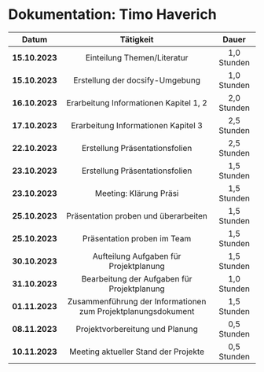 # Dokumentation: Timo Haverich

|     Datum      |                           Tätigkeit                           |    Dauer    |
|:--------------:|:-------------------------------------------------------------:|:-----------:|
| **15.10.2023** |                  Einteilung Themen/Literatur                  | 1,0 Stunden | 
| **15.10.2023** |                Erstellung der docsify-Umgebung                | 1,0 Stunden | 
| **16.10.2023** |            Erarbeitung Informationen Kapitel 1, 2             | 2,0 Stunden | 
| **17.10.2023** |              Erarbeitung Informationen Kapitel 3              | 2,5 Stunden | 
| **22.10.2023** |                Erstellung Präsentationsfolien                 | 2,5 Stunden | 
| **23.10.2023** |                Erstellung Präsentationsfolien                 | 1,5 Stunden | 
| **23.10.2023** |                    Meeting: Klärung Präsi                     | 1,5 Stunden |
| **25.10.2023** |             Präsentation proben und überarbeiten              | 1,5 Stunden |
| **25.10.2023** |                  Präsentation proben im Team                  | 1,5 Stunden |
| **30.10.2023** |            Aufteilung Aufgaben für Projektplanung             | 1,5 Stunden |
| **31.10.2023** |          Bearbeitung der Aufgaben für Projektplanung          | 1,0 Stunden |
| **01.11.2023** | Zusammenführung der Informationen zum Projektplanungsdokument | 1,5 Stunden |
| **08.11.2023** |                Projektvorbereitung und Planung                | 0,5 Stunden |
| **10.11.2023** |             Meeting aktueller Stand der Projekte              | 0,5 Stunden |
